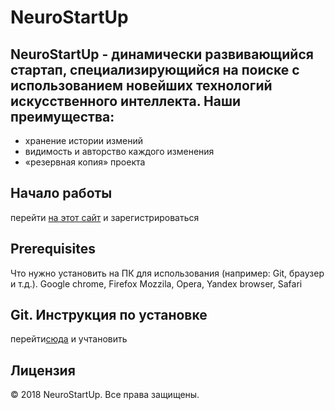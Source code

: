 #  NeuroStartUp
## NeuroStartUp - динамически развивающийся стартап, специализирующийся на поиске с использованием новейших технологий искусственного интеллекта. Наши преимущества:

* хранение истории измений
* видимость и авторство каждого изменения
* «резервная копия» проекта

## Начало работы
перейти [на этот сайт](https://github.com/netology-code/git-homeworks/blob/master/introduction/example.md) и зарегистрироваться 
## Prerequisites
Что нужно установить на ПК для использования (например: Git, браузер и т.д.).
Google chrome, Firefox Mozzila, Opera, Yandex browser, Safari
## Git. Инструкция по установке
перейти[сюда]( https://github.com/netology-code/guides/blob/master/git/REAMDE.md) и учтановить 
## Лицензия
© 2018 NeuroStartUp. Все права защищены.
